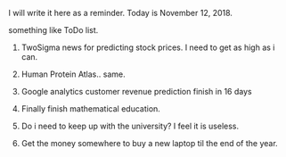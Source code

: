 I will write it here as a reminder. Today is November 12, 2018.

something like ToDo list.

1. TwoSigma news for predicting stock prices. I need to get as high as i can.

2. Human Protein Atlas.. same.

3. Google analytics customer revenue prediction finish in 16 days

4. Finally finish mathematical education.

5. Do i need to keep up with the university? I feel it is useless.

6. Get the money somewhere to buy a new laptop til the end of the year.
